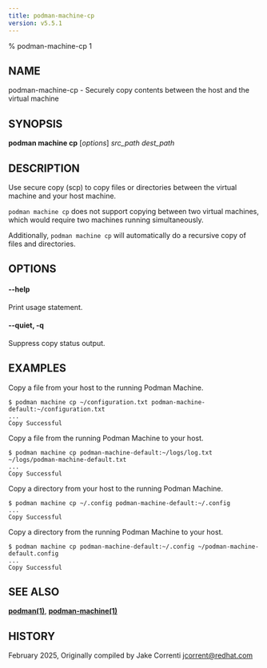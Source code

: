 ```yaml
---
title: podman-machine-cp
version: v5.5.1
---
```


% podman-machine-cp 1

## NAME
podman\-machine\-cp - Securely copy contents between the host and the virtual machine

## SYNOPSIS
**podman machine cp** [*options*] *src_path* *dest_path*

## DESCRIPTION

Use secure copy (scp) to copy files or directories between the virtual machine
and your host machine.

`podman machine cp` does not support copying between two virtual machines,
which would require two machines running simultaneously.

Additionally, `podman machine cp` will automatically do a recursive copy of
files and directories.

## OPTIONS

#### **--help**

Print usage statement.

#### **--quiet**, **-q**

Suppress copy status output.

## EXAMPLES
Copy a file from your host to the running Podman Machine.
```
$ podman machine cp ~/configuration.txt podman-machine-default:~/configuration.txt
...
Copy Successful
```

Copy a file from the running Podman Machine to your host.
```
$ podman machine cp podman-machine-default:~/logs/log.txt ~/logs/podman-machine-default.txt
...
Copy Successful
```

Copy a directory from your host to the running Podman Machine.
```
$ podman machine cp ~/.config podman-machine-default:~/.config
...
Copy Successful
```

Copy a directory from the running Podman Machine to your host.
```
$ podman machine cp podman-machine-default:~/.config ~/podman-machine-default.config
...
Copy Successful
```

## SEE ALSO
**[podman(1)](podman.1.md)**, **[podman-machine(1)](podman-machine.1.md)**

## HISTORY
February 2025, Originally compiled by Jake Correnti <jcorrent@redhat.com>
